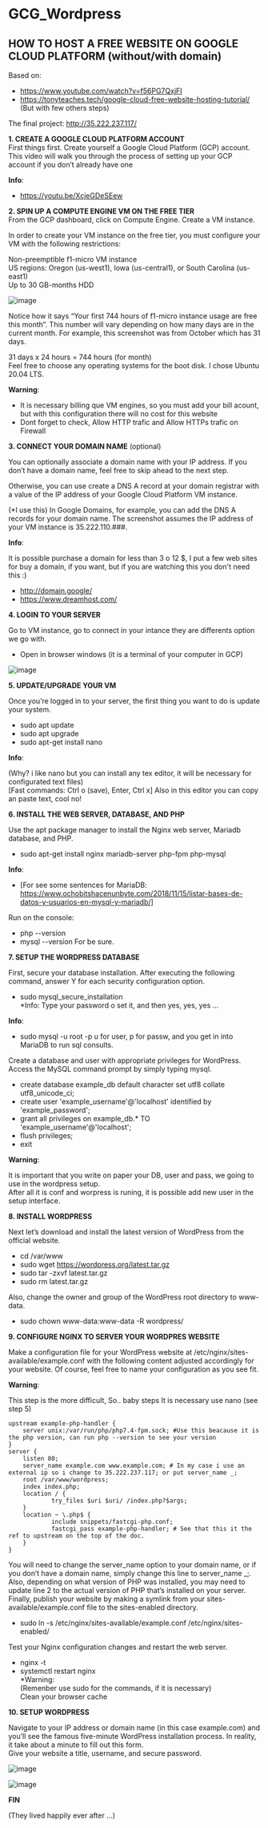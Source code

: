 # GCG_Wordpress

**HOW TO HOST A FREE WEBSITE ON GOOGLE CLOUD PLATFORM**
(without/with domain)  
---------------------------------------------------------------------------    
Based on:   
- https://www.youtube.com/watch?v=f56PG7QxjFI  
- https://tonyteaches.tech/google-cloud-free-website-hosting-tutorial/  
(But with few others steps)  

The final project:
http://35.222.237.117/
   
**1. CREATE A GOOGLE CLOUD PLATFORM ACCOUNT**  
First things first. Create yourself a Google Cloud Platform (GCP) account. This video will walk you through the process of setting up your GCP account if you don’t already have one  
  
**Info**: 
- https://youtu.be/XcjeGDeSEew   

  
**2. SPIN UP A COMPUTE ENGINE VM ON THE FREE TIER**  
From the GCP dashboard, click on Compute Engine. Create a VM instance.  
  
In order to create your VM instance on the free tier, you must configure your VM with the following restrictions:  
  
Non-preemptible f1-micro VM instance  
US regions: Oregon (us-west1), Iowa (us-central1), or South Carolina (us-east1)  
Up to 30 GB-months HDD  
  
![image](https://user-images.githubusercontent.com/72107370/109911977-234bf680-7c79-11eb-8d07-3b2a17ce30c5.png)
  
Notice how it says “Your first 744 hours of f1-micro instance usage are free this month”. This number will vary depending on how many days are in the current month. For example, this screenshot was from October which has 31 days.  

31 days x 24 hours = 744 hours (for month)  
Feel free to choose any operating systems for the boot disk. I chose Ubuntu 20.04 LTS.  

**Warning**:  

- It is necessary billing que VM engines, so you must add your bill acount, but with this configuration there will no cost for this website  
- Dont forget to check, Allow HTTP trafic and Allow HTTPs trafic on Firewall


**3. CONNECT YOUR DOMAIN NAME** (optional)  

You can optionally associate a domain name with your IP address. If you don’t have a domain name, feel free to skip ahead to the next step.  

Otherwise, you can use create a DNS A record at your domain registrar with a value of the IP address of your Google Cloud Platform VM instance.  

(*I use this) In Google Domains, for example, you can add the DNS A records for your domain name. The screenshot assumes the IP address of your VM instance is 35.222.110.###.  

**Info**:   

It is possible purchase a domain for less than 3 o 12 $, I put a few web sites for buy a domain, if you want, but if you are watching this you don't need this :)

- http://domain.google/  
- https://www.dreamhost.com/  


**4. LOGIN TO YOUR SERVER**  

Go to VM instance, go to connect in your intance they are differents option we go with.  
- Open in browser windows (it is a terminal of your computer in GCP)  
  
![image](https://user-images.githubusercontent.com/72107370/109912014-3f4f9800-7c79-11eb-8fdd-2a7df305ba36.png)
  
   
**5. UPDATE/UPGRADE YOUR VM**  

Once you’re logged in to your server, the first thing you want to do is update your system.  
  
- sudo apt update   
- sudo apt upgrade  
- sudo apt-get install nano   

**Info**:  

(Why? i like nano but you can install any tex editor, it will be necessary for configurated text files)  
[Fast commands: Ctrl o (save), Enter, Ctrl x] Also in this editor you can copy an paste text, cool no!  


**6. INSTALL THE WEB SERVER, DATABASE, AND PHP**  

Use the apt package manager to install the Nginx web server, Mariadb database, and PHP.  

- sudo apt-get install nginx mariadb-server php-fpm php-mysql  

**Info**:

- [For see some sentences for MariaDB: https://www.ochobitshacenunbyte.com/2018/11/15/listar-bases-de-datos-y-usuarios-en-mysql-y-mariadb/]  

Run on the console:
- php --version
- mysql --version
For be sure.


**7. SETUP THE WORDPRESS DATABASE**  

First, secure your database installation. After executing the following command, answer Y for each security configuration option.
- sudo mysql_secure_installation  
*Info:
Type your password o set it, and then yes, yes, yes ...

**Info**:

- sudo mysql -u root -p
u for user, p for passw, and you get in into MariaDB to run sql consults.

Create a database and user with appropriate privileges for WordPress. Access the MySQL command prompt by simply typing mysql.  
- create database example_db default character set utf8 collate utf8_unicode_ci;  
- create user 'example_username'@'localhost' identified by 'example_password';  
- grant all privileges on example_db.* TO 'example_username'@'localhost';  
- flush privileges;  
- exit  

**Warning**:  
  
It is important that you write on paper your DB, user and pass, we going to use in the wordpress setup.  
After all it is conf and worpress is runing, it is possible add new user in the setup interface.


**8. INSTALL WORDPRESS**  

Next let’s download and install the latest version of WordPress from the official website.  
- cd /var/www  
- sudo wget https://wordpress.org/latest.tar.gz  
- sudo tar -zxvf latest.tar.gz  
- sudo rm latest.tar.gz  

Also, change the owner and group of the WordPress root directory to www-data.  
- sudo chown www-data:www-data -R wordpress/  


**9. CONFIGURE NGINX TO SERVER YOUR WORDPRES WEBSITE**   

Make a configuration file for your WordPress website at /etc/nginx/sites-available/example.conf with the following content adjusted accordingly for your website. Of course, feel free to name your configuration as you see fit.  

**Warning**:  

This step is the more difficult, So.. baby steps
It is necessary use nano (see step 5)

	upstream example-php-handler {
        server unix:/var/run/php/php7.4-fpm.sock; #Use this beacause it is the php version, can run php --version to see your version
	}
	server {
        listen 80; 
        server_name example.com www.example.com; # In my case i use an external ip so i change to 35.222.237.117; or put server_name _;
        root /var/www/wordpress;
        index index.php;
        location / { 
                try_files $uri $uri/ /index.php?$args;
        }   
        location ~ \.php$ {
                include snippets/fastcgi-php.conf;
                fastcgi_pass example-php-handler; # See that this it the ref to upstream on the top of the doc.
        }   
	}

You will need to change the server_name option to your domain name, or if you don’t have a domain name, simply change this line to server_name _;.   
Also, depending on what version of PHP was installed, you may need to update line 2 to the actual version of PHP that’s installed on your server.
Finally, publish your website by making a symlink from your sites-available/example.conf file to the sites-enabled directory.	  

- sudo ln -s /etc/nginx/sites-available/example.conf /etc/nginx/sites-enabled/  

Test your Nginx configuration changes and restart the web server.  
- nginx -t  
- systemctl restart nginx  
*Warning:  
(Remenber use sudo for the commands, if it is necessary)  
Clean your browser cache 

**10. SETUP WORDPRESS**  

Navigate to your IP address or domain name (in this case example.com) and you’ll see the famous five-minute WordPress installation process. In reality, it take about a minute to fill out this form.  
Give your website a title, username, and secure password.  

![image](https://user-images.githubusercontent.com/72107370/109912193-8c336e80-7c79-11eb-8812-53d8e1ae1e25.png)

![image](https://user-images.githubusercontent.com/72107370/109912207-935a7c80-7c79-11eb-9f1f-a7321cf5b666.png)


**FIN**

(They lived happily ever after ...)
